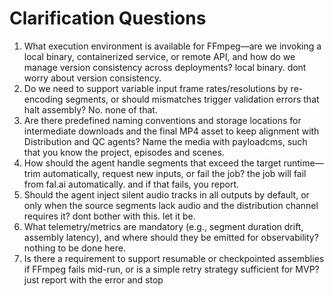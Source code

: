 # Clarification Questions

1. What execution environment is available for FFmpeg—are we invoking a local binary, containerized service, or remote API, and how do we manage version consistency across deployments? local binary. dont worry about version consistency.
2. Do we need to support variable input frame rates/resolutions by re-encoding segments, or should mismatches trigger validation errors that halt assembly? No. none of that.
3. Are there predefined naming conventions and storage locations for intermediate downloads and the final MP4 asset to keep alignment with Distribution and QC agents? Name the media with payloadcms, such that you know the project, episodes and scenes.
4. How should the agent handle segments that exceed the target runtime—trim automatically, request new inputs, or fail the job? the job will fail from fal.ai automatically. and if that fails, you report.
5. Should the agent inject silent audio tracks in all outputs by default, or only when the source segments lack audio and the distribution channel requires it? dont bother with this. let it be.
6. What telemetry/metrics are mandatory (e.g., segment duration drift, assembly latency), and where should they be emitted for observability? nothing to be done here.
7. Is there a requirement to support resumable or checkpointed assemblies if FFmpeg fails mid-run, or is a simple retry strategy sufficient for MVP? just report with the error and stop

